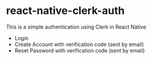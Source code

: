 # react-native-clerk-auth

This is a simple authentication using Clerk in React Native

- Login
- Create Account with verification code (sent by email)
- Reset Password with verification code (sent by email)
